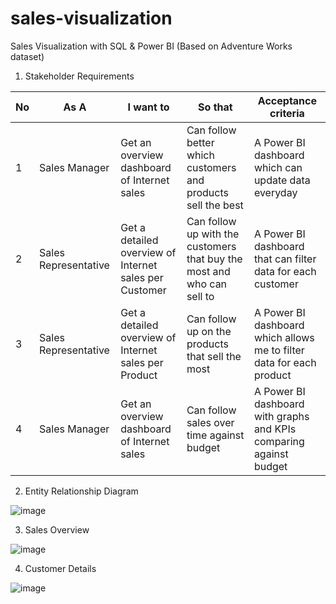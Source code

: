 # sales-visualization
Sales Visualization with SQL &amp; Power BI (Based on Adventure Works dataset)

1. Stakeholder Requirements

| No  | As A | I want to | So that | Acceptance criteria |
| ------------- | ------------- | ------------- | ------------- | ------------- |
| 1 | Sales Manager | Get an overview dashboard of Internet sales | Can follow better which customers and products sell the best | A Power BI dashboard which can update data everyday |
| 2 | Sales Representative | Get a detailed overview of Internet sales per Customer | Can follow up with the customers that buy the most and who can sell to | A Power BI dashboard that can filter data for each customer |
| 3 | Sales Representative | Get a detailed overview of Internet sales per Product | Can follow up on the products that sell the most | A Power BI dashboard which allows me to filter data for each product |
| 4 | Sales Manager | Get an overview dashboard of Internet sales | Can follow sales over time against budget | A Power BI dashboard with graphs and KPIs comparing against budget |

2. Entity Relationship Diagram

![image](https://github.com/QuanPham19/sales-visualization/assets/106662700/d81cd83f-64bd-4c44-9754-f472525d77d8)

3. Sales Overview

![image](https://github.com/QuanPham19/sales-visualization/assets/106662700/42fa1f49-c110-4c13-a796-da890d22c5c5)

4. Customer Details
   
![image](https://github.com/QuanPham19/sales-visualization/assets/106662700/2cf1f914-9d13-4e41-aabf-aee3ca3cbd9c)


